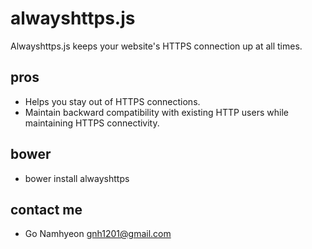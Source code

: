# alwayshttps.js
Alwayshttps.js keeps your website's HTTPS connection up at all times.

## pros
- Helps you stay out of HTTPS connections.
- Maintain backward compatibility with existing HTTP users while maintaining HTTPS connectivity.

## bower
- bower install alwayshttps

## contact me
- Go Namhyeon <gnh1201@gmail.com>
